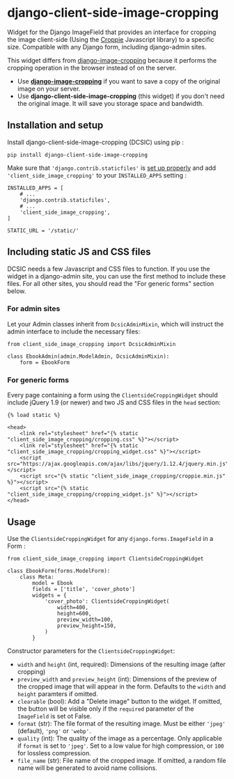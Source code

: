 # django-client-side-image-cropping
Widget for the Django ImageField that provides an interface for cropping the image client-side (Using the [Croppie](http://foliotek.github.io/Croppie) Javascript library) to a specific size. Compatible with any Django form, including django-admin sites.

This widget differs from [django-image-cropping](https://github.com/jonasundderwolf/django-image-cropping) because it performs the cropping operation in the browser instead of on the server.
* Use **[django-image-cropping](https://github.com/jonasundderwolf/django-image-cropping)** if you want to save a copy of the original image on your server.
* Use **django-client-side-image-cropping** (this widget) if you don't need the original image. It will save you storage space and bandwidth. 

## Installation and setup

Install django-client-side-image-cropping (DCSIC) using pip :

    pip install django-client-side-image-cropping

Make sure that `'django.contrib.staticfiles'` is [set up properly](https://docs.djangoproject.com/en/stable/howto/static-files/) and add `'client_side_image_cropping'` to your `INSTALLED_APPS` setting :

    INSTALLED_APPS = [
        # ...
        'django.contrib.staticfiles',
        # ...
        'client_side_image_cropping',
    ]
    
    STATIC_URL = '/static/'
    
## Including static JS and CSS files

DCSIC needs a few Javascript and CSS files to function. If you use the widget in a django-admin site, you can use the first method to include these files. For all other sites, you should read the "For generic forms" section below.

### For admin sites

Let your Admin classes inherit from `DcsicAdminMixin`, which will instruct the admin interface to include the necessary files:

    from client_side_image_cropping import DcsicAdminMixin
    
    class EbookAdmin(admin.ModelAdmin, DcsicAdminMixin):
        form = EbookForm

### For generic forms

Every page containing a form using the `ClientsideCroppingWidget` should include jQuery 1.9 (or newer) and two JS and CSS files in the `head` section:

    {% load static %}
    
    <head>
        <link rel="stylesheet" href="{% static "client_side_image_cropping/cropping.css" %}"></script>
        <link rel="stylesheet" href="{% static "client_side_image_cropping/cropping_widget.css" %}"></script>
        <script src="https://ajax.googleapis.com/ajax/libs/jquery/1.12.4/jquery.min.js"></script>
        <script src="{% static "client_side_image_cropping/croppie.min.js" %}"></script>
        <script src="{% static "client_side_image_cropping/cropping_widget.js" %}"></script>
    </head>
    
## Usage

Use the `ClientsideCroppingWidget` for any `django.forms.ImageField` in a Form :

    from client_side_image_cropping import ClientsideCroppingWidget

    class EbookForm(forms.ModelForm):
        class Meta:
            model = Ebook
            fields = ['title', 'cover_photo']
            widgets = {
                'cover_photo': ClientsideCroppingWidget(
                    width=400,
                    height=600,
                    preview_width=100,
                    preview_height=150,
                )
            }

Constructor parameters for the `ClientsideCroppingWidget`:
* `width` and `height` (int, required): Dimensions of the resulting image (after cropping)
* `preview_width` and `preview_height` (int): Dimensions of the preview of the cropped image that will appear in the form. Defaults to the `width` and `height` paramters if omitted.
* `clearable` (bool): Add a "Delete image" button to the widget. If omitted, the button will be visible only if the `required` parameter of the `ImageField` is set ot False.
* `format` (str): The file format of the resulting image. Must be either `'jpeg'` (default), `'png'` or `'webp'`.
* `quality` (int): The quality of the image as a percentage. Only applicable if `format` is set to `'jpeg'`. Set to a low value for high compression, or `100` for lossless compression.
* `file_name` (str): File name of the cropped image. If omitted, a random file name will be generated to avoid name collisions.